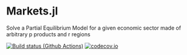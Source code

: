 # Markets.jl
Solve a Partial Equilibrium Model for a given economic sector made of arbitrary p products and r regions

[![Build status (Github Actions)](https://github.com/sylvaticus/Markets.jl/workflows/CI/badge.svg)](https://github.com/sylvaticus/Markets.jl/actions)
[![codecov.io](http://codecov.io/github/sylvaticus/Markets.jl/coverage.svg?branch=main)](http://codecov.io/github/sylvaticus/Markets.jl?branch=main)